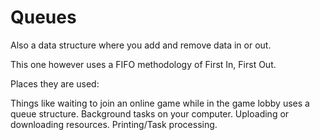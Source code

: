 # Queues

Also a data structure where you add and remove data in or out.

This one however uses a FIFO methodology of First In, First Out.

Places they are used:

Things like waiting to join an online game while in the game lobby uses a queue structure.
Background tasks on your computer.
Uploading or downloading resources.
Printing/Task processing.